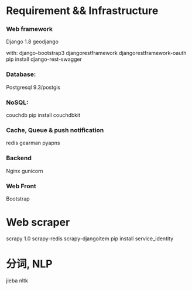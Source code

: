 # Requirement && Infrastructure 
 
### Web framework
Django 1.8
geodjango

with:
django-bootstrap3
djangorestframework
djangorestframework-oauth
pip install django-rest-swagger

### Database:
Postgresql 9.3/postgis

### NoSQL:
couchdb
pip install couchdbkit

### Cache, Queue & push notification
redis
gearman
pyapns

### Backend
Nginx 
gunicorn

### Web Front
Bootstrap


# Web scraper
scrapy 1.0
scrapy-redis
scrapy-djangoitem
pip install service_identity

# 分词, NLP
jieba
nltk
